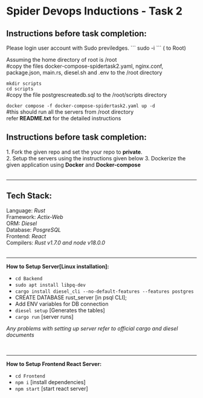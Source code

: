 <h1>Spider Devops Inductions - Task 2 </h1>

<h2><b>Instructions before task completion:</b></h2>
Please login  user account with Sudo previledges.
``` sudo -i ``` ( to Root) <br />

Assuming the home directory of root is /root <br />
#copy the files docker-compose-spidertask2.yaml, nginx.conf, package.json, main.rs, diesel.sh and .env to the /root directory<br />

```mkdir scripts```<br />
```cd scripts```<br />
#copy the file postgrescreatedb.sql to the /root/scripts directory<br />

```docker compose -f docker-compose-spidertask2.yaml up -d```<br />
#this should run all the servers from /root directory<br />
refer <b>README.txt</b> for the detailed instructions<br />



<h2><b>Instructions before task completion:</b></h2>
1. Fork the given repo and set the your repo to <b>private</b>.<br />
2. Setup the servers using the instructions given below
3. Dockerize the given application using <b>Docker</b> and <b>Docker-compose</b><br />
<br/>
<hr/>
<h2><b>Tech Stack:</b></h2>
Language: <i>Rust</i><br />
Framework: <i>Actix-Web</i><br />
ORM: <i>Diesel</i><br />
Database: <i>PosgreSQL</i><br />
Frontend: <i>React</i><br />
Compilers: <i>Rust v1.7.0 and node v18.0.0</i><br />
<br/>
<hr/>

<b>How to Setup Server[Linux installation]:</b><br />
- ```cd Backend```<br />
- ```sudo apt install libpq-dev```
- ```cargo install diesel_cli --no-default-features --features postgres```
- CREATE DATABASE rust_server [in psql CLI];
- Add ENV variables for DB connection<br />
- ```diesel setup``` [Generates the tables]<br />
- ```cargo run``` [server runs]

<i>Any problems with setting up server refer to official cargo and diesel documents</i>

<br/>
<hr/>

<b>How to Setup Frontend React Server:</b><br />
- ```cd Frontend```<br />
- ```npm i``` [install dependencies]<br />
- ```npm start``` [start react server]<br />
